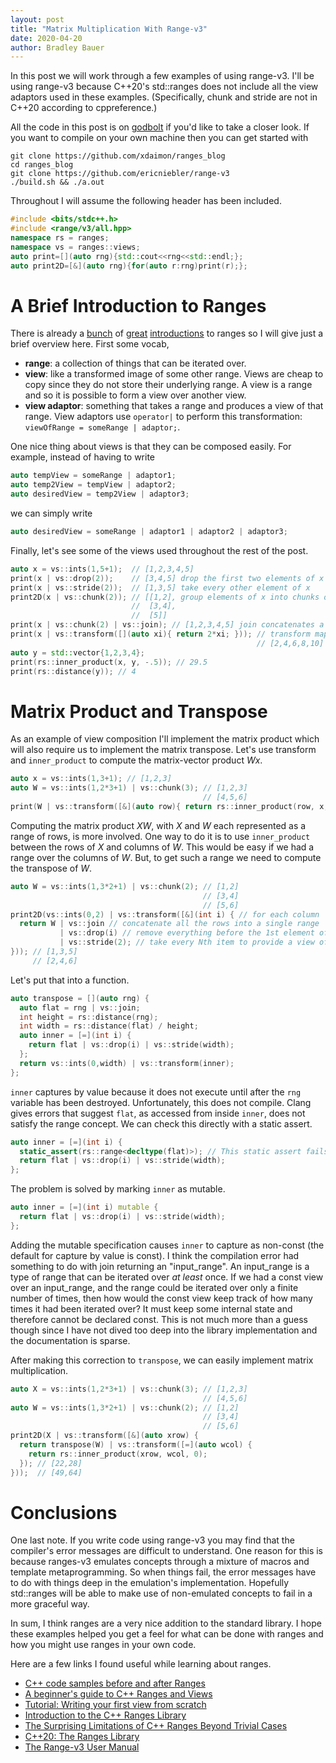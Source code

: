 ```yaml
---
layout: post
title: "Matrix Multiplication With Range-v3"
date: 2020-04-20
author: Bradley Bauer
---
```


In this post we will work through a few examples of using range-v3.
I'll be using range-v3 because C++20's std::ranges does not include all the view adaptors used in these examples. (Specifically, chunk and stride are not in C++20 according to cppreference.)

All the code in this post is on [godbolt](https://godbolt.org/z/uMmq8f) if you'd like to take a closer look. If you want to compile on your own machine then you can get started with
```
git clone https://github.com/xdaimon/ranges_blog
cd ranges_blog
git clone https://github.com/ericniebler/range-v3
./build.sh && ./a.out
```
Throughout I will assume the following header has been included.
```cpp
#include <bits/stdc++.h>
#include <range/v3/all.hpp>
namespace rs = ranges;
namespace vs = ranges::views;
auto print=[](auto rng){std::cout<<rng<<std::endl;};
auto print2D=[&](auto rng){for(auto r:rng)print(r);};
```

# A Brief Introduction to Ranges

There is already a [bunch](https://hannes.hauswedell.net/post/2019/11/30/range_intro/) of [great](https://www.fluentcpp.com/2018/02/09/introduction-ranges-library/) [introductions](https://www.modernescpp.com/index.php/c-20-the-ranges-library) to ranges so I will give just a brief overview here. First some vocab,
  * <b>range</b>: a collection of things that can be iterated over.
  * <b>view</b>: like a transformed image of some other range. Views are cheap to copy since they do not store their underlying range. A view is a range and so it is possible to form a view over another view.
  * <b>view adaptor</b>: something that takes a range and produces a view of that range. View adaptors use `operator|` to perform this transformation: `viewOfRange = someRange | adaptor;`. 

One nice thing about views is that they can be composed easily. For example, instead of having to write
```cpp
auto tempView = someRange | adaptor1;
auto temp2View = tempView | adaptor2;
auto desiredView = temp2View | adaptor3;
```
we can simply write
```cpp
auto desiredView = someRange | adaptor1 | adaptor2 | adaptor3;
```

Finally, let's see some of the views used throughout the rest of the post.

```cpp
auto x = vs::ints(1,5+1);  // [1,2,3,4,5]
print(x | vs::drop(2));    // [3,4,5] drop the first two elements of x
print(x | vs::stride(2));  // [1,3,5] take every other element of x
print2D(x | vs::chunk(2)); // [[1,2], group elements of x into chunks of length two
                           //  [3,4],
                           //  [5]]
print(x | vs::chunk(2) | vs::join); // [1,2,3,4,5] join concatenates a range of ranges
print(x | vs::transform([](auto xi){ return 2*xi; })); // transform maps a lambda over a range
                                                       // [2,4,6,8,10]
auto y = std::vector{1,2,3,4};
print(rs::inner_product(x, y, -.5)); // 29.5
print(rs::distance(y)); // 4
```

# Matrix Product and Transpose

As an example of view composition I'll implement the matrix product which will also require us to implement the matrix transpose. Let's use transform and `inner_product` to compute the matrix-vector product *Wx*.
```cpp
auto x = vs::ints(1,3+1); // [1,2,3]
auto W = vs::ints(1,2*3+1) | vs::chunk(3); // [1,2,3]
                                           // [4,5,6]
print(W | vs::transform([&](auto row){ return rs::inner_product(row, x, 0); })); // [14,32]
```

Computing the matrix product *XW*, with *X* and *W* each represented as a range of rows, is more involved.
One way to do it is to use `inner_product` between the rows of *X* and columns of *W*. This would be easy if we had a range over the columns of *W*.
But, to get such a range we need to compute the transpose of *W*.
```cpp
auto W = vs::ints(1,3*2+1) | vs::chunk(2); // [1,2]
                                           // [3,4]
                                           // [5,6]
print2D(vs::ints(0,2) | vs::transform([&](int i) { // for each column
  return W | vs::join // concatenate all the rows into a single range
           | vs::drop(i) // remove everything before the 1st element of the ith column
           | vs::stride(2); // take every Nth item to provide a view of the ith column
})); // [1,3,5]
     // [2,4,6]
```

Let's put that into a function.

```cpp
auto transpose = [](auto rng) {
  auto flat = rng | vs::join;
  int height = rs::distance(rng);
  int width = rs::distance(flat) / height;
  auto inner = [=](int i) {
    return flat | vs::drop(i) | vs::stride(width);
  };
  return vs::ints(0,width) | vs::transform(inner);
};
```
`inner` captures by value because it does not execute until after the `rng` variable has been destroyed. Unfortunately, this does not compile. Clang gives errors that suggest `flat`, as accessed from inside `inner`, does not satisfy the range concept. We can check this directly with a static assert.
```cpp
auto inner = [=](int i) {
  static_assert(rs::range<decltype(flat)>); // This static assert fails
  return flat | vs::drop(i) | vs::stride(width);
};
```
The problem is solved by marking `inner` as mutable.
```cpp
auto inner = [=](int i) mutable {
  return flat | vs::drop(i) | vs::stride(width);
};
```
Adding the mutable specification causes `inner` to capture as non-const (the default for capture by value is const). I think the compilation error had something to do with join returning an "input_range". An input_range is a type of range that can be iterated over *at least* once. If we had a const view over an input_range, and the range could be iterated over only a finite number of times, then how would the const view keep track of how many times it had been iterated over? It must keep some internal state and therefore cannot be declared const. This is not much more than a guess though since I have not dived too deep into the library implementation and the documentation is sparse.

After making this correction to `transpose`, we can easily implement matrix multiplication.
```cpp
auto X = vs::ints(1,2*3+1) | vs::chunk(3); // [1,2,3]
                                           // [4,5,6]
auto W = vs::ints(1,3*2+1) | vs::chunk(2); // [1,2]
                                           // [3,4]
                                           // [5,6]
print2D(X | vs::transform([&](auto xrow) {
  return transpose(W) | vs::transform([=](auto wcol) {
    return rs::inner_product(xrow, wcol, 0);
  }); // [22,28]
}));  // [49,64]
```

# Conclusions
One last note.
If you write code using range-v3 you may find that the compiler's error messages are difficult to understand.
One reason for this is because ranges-v3 emulates concepts through a mixture of macros and template metaprogramming.
So when things fail, the error messages have to do with things deep in the emulation's implementation.
Hopefully std::ranges will be able to make use of non-emulated concepts to fail in a more graceful way.

In sum, I think ranges are a very nice addition to the standard library. I hope these examples helped you get a feel for what can be done with ranges and how you might use ranges in your own code.

Here are a few links I found useful while learning about ranges.
  * [C++ code samples before and after Ranges](https://mariusbancila.ro/blog/2019/01/20/cpp-code-samples-before-and-after-ranges/)
  * [A beginner's guide to C++ Ranges and Views](https://hannes.hauswedell.net/post/2019/11/30/range_intro/)
  * [Tutorial: Writing your first view from scratch](https://hannes.hauswedell.net/post/2018/04/11/view1/)
  * [Introduction to the C++ Ranges Library](https://www.fluentcpp.com/2018/02/09/introduction-ranges-library/)
  * [The Surprising Limitations of C++ Ranges Beyond Trivial Cases](https://www.fluentcpp.com/2019/09/13/the-surprising-limitations-of-c-ranges-beyond-trivial-use-cases/)
  * [C++20: The Ranges Library](https://www.modernescpp.com/index.php/c-20-the-ranges-library)
  * [The Range-v3 User Manual](https://ericniebler.github.io/range-v3/)